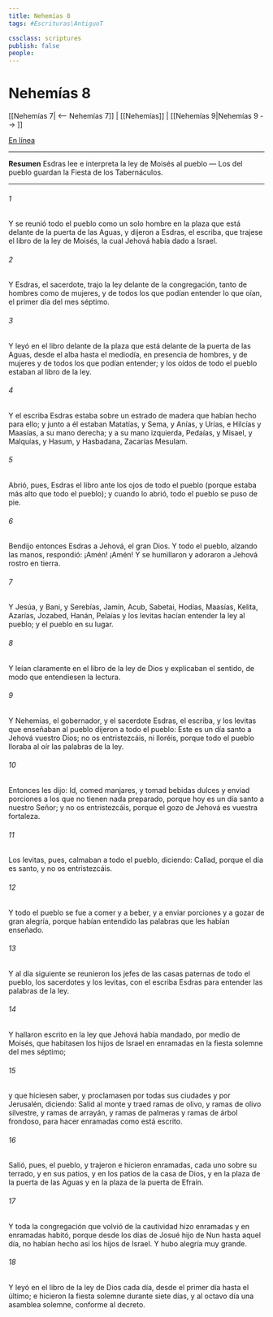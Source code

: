```yaml
---
title: Nehemías 8
tags: #Escrituras\AntiguoT

cssclass: scriptures
publish: false
people:
---
```


# Nehemías 8
[[Nehemías 7| <-- Nehemías 7]] | [[Nehemías]] | [[Nehemías 9|Nehemías 9 --> ]]

[En línea](https://churchofjesuschrist.org/study/scriptures/ot/neh/8?lang=spa)

---
__Resumen__
Esdras lee e interpreta la ley de Moisés al pueblo — Los del pueblo guardan la Fiesta de los Tabernáculos.

---
###### 1 
Y se reunió todo el pueblo como un solo hombre en la plaza que está delante de la puerta de las Aguas, y dijeron a Esdras, el escriba, que trajese el libro de la ley de Moisés, la cual Jehová había dado a Israel.

###### 2 
Y Esdras, el sacerdote, trajo la ley delante de la congregación, tanto de hombres como de mujeres, y de todos los que podían entender lo que oían, el primer día del mes séptimo.

###### 3 
Y leyó en el libro delante de la plaza que está delante de la puerta de las Aguas, desde el alba hasta el mediodía, en presencia de hombres, y de mujeres y de todos los que podían entender; y los oídos de todo el pueblo estaban  al libro de la ley.

###### 4 
Y el escriba Esdras estaba sobre un estrado de madera que habían hecho para ello; y junto a él estaban Matatías, y Sema, y Anías, y Urías, e Hilcías y Maasías, a su mano derecha; y a su mano izquierda, Pedaías, y Misael, y Malquías, y Hasum, y Hasbadana, Zacarías  Mesulam.

###### 5 
Abrió, pues, Esdras el libro ante los ojos de todo el pueblo (porque estaba más alto que todo el pueblo); y cuando lo abrió, todo el pueblo se puso de pie.

###### 6 
Bendijo entonces Esdras a Jehová, el gran Dios. Y todo el pueblo, alzando las manos, respondió: ¡Amén! ¡Amén! Y se humillaron y adoraron a Jehová rostro en tierra.

###### 7 
Y Jesúa, y Bani, y Serebías, Jamín, Acub, Sabetai, Hodías, Maasías, Kelita, Azarías, Jozabed, Hanán, Pelaías y los levitas hacían entender la ley al pueblo; y el pueblo  en su lugar.

###### 8 
Y leían claramente en el libro de la ley de Dios y explicaban el sentido, de modo que entendiesen la lectura.

###### 9 
Y Nehemías, el gobernador, y el sacerdote Esdras, el escriba, y los levitas que enseñaban al pueblo dijeron a todo el pueblo: Este es un día santo a Jehová vuestro Dios; no os entristezcáis, ni lloréis, porque todo el pueblo lloraba al oír las palabras de la ley.

###### 10 
Entonces les dijo: Id, comed manjares, y tomad bebidas dulces y enviad porciones a los que no tienen nada preparado, porque hoy es un día santo a nuestro Señor; y no os entristezcáis, porque el gozo de Jehová es vuestra fortaleza.

###### 11 
Los levitas, pues, calmaban a todo el pueblo, diciendo: Callad, porque el día es santo, y no os entristezcáis.

###### 12 
Y todo el pueblo se fue a comer y a beber, y a enviar porciones y a gozar de gran alegría, porque habían entendido las palabras que les habían enseñado.

###### 13 
Y al día siguiente se reunieron los jefes de las casas paternas de todo el pueblo, los sacerdotes y los levitas, con el escriba Esdras para entender las palabras de la ley.

###### 14 
Y hallaron escrito en la ley que Jehová había mandado, por medio de Moisés, que habitasen los hijos de Israel en enramadas en la fiesta solemne del mes séptimo;

###### 15 
y que hiciesen saber, y proclamasen por todas sus ciudades y por Jerusalén, diciendo: Salid al monte y traed ramas de olivo, y ramas de olivo silvestre, y ramas de arrayán, y ramas de palmeras y ramas de  árbol frondoso, para hacer enramadas como está escrito.

###### 16 
Salió, pues, el pueblo, y  trajeron e hicieron enramadas, cada uno sobre su terrado, y en sus patios, y en los patios de la casa de Dios, y en la plaza de la puerta de las Aguas y en la plaza de la puerta de Efraín.

###### 17 
Y toda la congregación que volvió de la cautividad hizo enramadas y en enramadas habitó, porque desde los días de Josué hijo de Nun hasta aquel día, no habían hecho así los hijos de Israel. Y hubo alegría muy grande.

###### 18 
Y leyó  en el libro de la ley de Dios cada día, desde el primer día hasta el último; e hicieron la fiesta solemne durante siete días, y al octavo día  una asamblea solemne, conforme al decreto.

